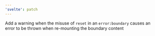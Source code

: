 ```yaml
---
'svelte': patch
---
```


Add a warning when the misuse of `reset` in an `error:boundary` causes an error to be thrown when re-mounting the boundary content
